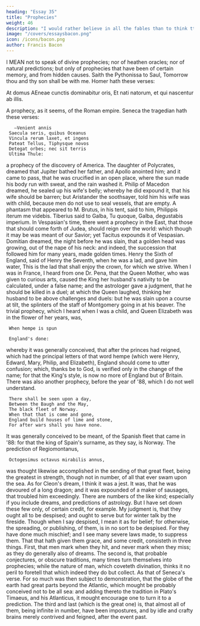 ```yaml
---
heading: "Essay 35"
title: "Prophecies"
weight: 46
description: "I would rather believe in all the fables than to think tthat this universal frame is without a mind"
image: "/covers/essaysbacon.png"
icon: /icons/bacon.png
author: Francis Bacon
---
```




I MEAN not to speak of divine prophecies; nor of heathen oracles; nor of natural predictions; but only of prophecies that have been of certain memory, and from hidden causes. Saith the Pythonissa to Saul, Tomorrow thou and thy son shall be with me. Homer hath these verses:

At domus AEneae cunctis dominabitur oris, Et nati natorum, et qui nascentur ab illis.

A prophecy, as it seems, of the Roman empire. Seneca the tragedian hath these verses:

       —Venient annis
     Saecula seris, quibus Oceanus
     Vincula rerum laxet, et ingens
     Pateat Tellus, Tiphysque novos
     Detegat orbes; nec sit terris
     Ultima Thule:
a prophecy of the discovery of America. The daughter of Polycrates, dreamed that Jupiter bathed her father, and Apollo anointed him; and it came to pass, that he was crucified in an open place, where the sun made his body run with sweat, and the rain washed it. Philip of Macedon dreamed, he sealed up his wife's belly; whereby he did expound it, that his wife should be barren; but Aristander the soothsayer, told him his wife was with child, because men do not use to seal vessels, that are empty. A phantasm that appeared to M. Brutus, in his tent, said to him, Philippis iterum me videbis. Tiberius said to Galba, Tu quoque, Galba, degustabis imperium. In Vespasian's time, there went a prophecy in the East, that those that should come forth of Judea, should reign over the world: which though it may be was meant of our Savior; yet Tacitus expounds it of Vespasian. Domitian dreamed, the night before he was slain, that a golden head was growing, out of the nape of his neck: and indeed, the succession that followed him for many years, made golden times. Henry the Sixth of England, said of Henry the Seventh, when he was a lad, and gave him water, This is the lad that shall enjoy the crown, for which we strive. When I was in France, I heard from one Dr. Pena, that the Queen Mother, who was given to curious arts, caused the King her husband's nativity to be calculated, under a false name; and the astrologer gave a judgment, that he should be killed in a duel; at which the Queen laughed, thinking her husband to be above challenges and duels: but he was slain upon a course at tilt, the splinters of the staff of Montgomery going in at his beaver. The trivial prophecy, which I heard when I was a child, and Queen Elizabeth was in the flower of her years, was,

     When hempe is spun

     England's done:
whereby it was generally conceived, that after the princes had reigned, which had the principal letters of that word hempe (which were Henry, Edward, Mary, Philip, and Elizabeth), England should come to utter confusion; which, thanks be to God, is verified only in the change of the name; for that the King's style, is now no more of England but of Britain. There was also another prophecy, before the year of '88, which I do not well understand.

     There shall be seen upon a day,
     Between the Baugh and the May,
     The black fleet of Norway.
     When that that is come and gone,
     England build houses of lime and stone,
     For after wars shall you have none.
It was generally conceived to be meant, of the Spanish fleet that came in '88: for that the king of Spain's surname, as they say, is Norway. The prediction of Regiomontanus,

     Octogesimus octavus mirabilis annus,
was thought likewise accomplished in the sending of that great fleet, being the greatest in strength, though not in number, of all that ever swam upon the sea. As for Cleon's dream, I think it was a jest. It was, that he was devoured of a long dragon; and it was expounded of a maker of sausages, that troubled him exceedingly. There are numbers of the like kind; especially if you include dreams, and predictions of astrology. But I have set down these few only, of certain credit, for example. My judgment is, that they ought all to be despised; and ought to serve but for winter talk by the fireside. Though when I say despised, I mean it as for belief; for otherwise, the spreading, or publishing, of them, is in no sort to be despised. For they have done much mischief; and I see many severe laws made, to suppress them. That that hath given them grace, and some credit, consisteth in three things. First, that men mark when they hit, and never mark when they miss; as they do generally also of dreams. The second is, that probable conjectures, or obscure traditions, many times turn themselves into prophecies; while the nature of man, which coveteth divination, thinks it no peril to foretell that which indeed they do but collect. As that of Seneca's verse. For so much was then subject to demonstration, that the globe of the earth had great parts beyond the Atlantic, which mought be probably conceived not to be all sea: and adding thereto the tradition in Plato's Timaeus, and his Atlanticus, it mought encourage one to turn it to a prediction. The third and last (which is the great one) is, that almost all of them, being infinite in number, have been impostures, and by idle and crafty brains merely contrived and feigned, after the event past.


